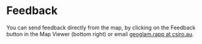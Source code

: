# Feedback

You can send feedback directly from the map, by clicking on the Feedback button in the Map Viewer (bottom right) or email [geoglam.rapp at csiro.au](mailto:geoglam.rapp@csiro.au). 
